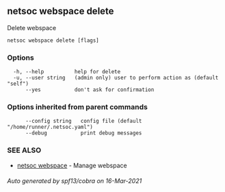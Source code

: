 ## netsoc webspace delete

Delete webspace

```
netsoc webspace delete [flags]
```

### Options

```
  -h, --help          help for delete
  -u, --user string   (admin only) user to perform action as (default "self")
      --yes           don't ask for confirmation
```

### Options inherited from parent commands

```
      --config string   config file (default "/home/runner/.netsoc.yaml")
      --debug           print debug messages
```

### SEE ALSO

* [netsoc webspace](netsoc_webspace.md)	 - Manage webspace

###### Auto generated by spf13/cobra on 16-Mar-2021
